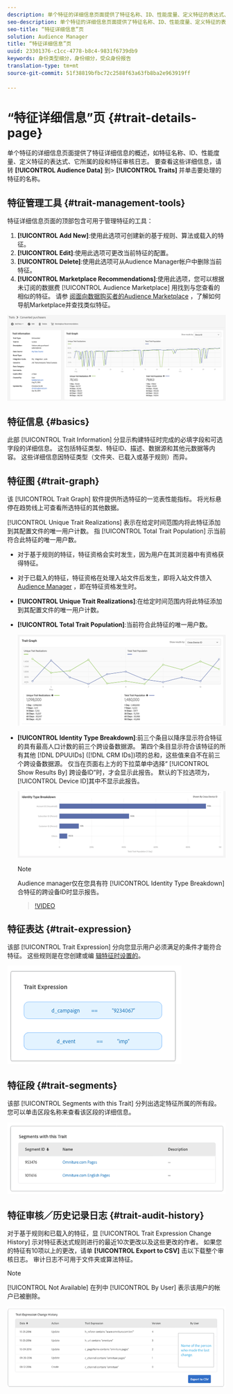 ```yaml
---
description: 单个特征的详细信息页面提供了特征名称、ID、性能度量、定义特征的表达式、属于该特征的段和特征审核日志等信息的概述。 要查看这些详细信息，请转到“受众数据”>“特征”，然后单击要处理的特征的名称。
seo-description: 单个特征的详细信息页面提供了特征名称、ID、性能度量、定义特征的表达式、属于该特征的段和特征审核日志等信息的概述。 要查看这些详细信息，请转到“受众数据”>“特征”，然后单击要处理的特征的名称。
seo-title: “特征详细信息”页
solution: Audience Manager
title: “特征详细信息”页
uuid: 23301376-c1cc-4778-b8c4-9831f6739db9
keywords: 身份类型细分，身份细分，受众身份报告
translation-type: tm+mt
source-git-commit: 51f38819bfbc72c2588f63a63fb8ba2e963919ff

---
```



# “特征详细信息”页 {#trait-details-page}

单个特征的详细信息页面提供了特征详细信息的概述，如特征名称、ID、性能度量、定义特征的表达式、它所属的段和特征审核日志。 要查看这些详细信息，请转 **[!UICONTROL Audience Data]** 到&gt; **[!UICONTROL Traits]** 并单击要处理的特征的名称。

## 特征管理工具 {#trait-management-tools}

特征详细信息页面的顶部包含可用于管理特征的工具：

1. **[!UICONTROL Add New]**:使用此选项可创建新的基于规则、算法或载入的特征。
2. **[!UICONTROL Edit]**:使用此选项可更改当前特征的配置。
3. **[!UICONTROL Delete]**:使用此选项可从Audience Manager帐户中删除当前特征。
4. **[!UICONTROL Marketplace Recommendations]**:使用此选项，您可以根据未订阅的数据费 [!UICONTROL Audience Marketplace] 用找到与您查看的相似的特征。 请参 [阅面向数据购买者的Audience Marketplace](../audience-marketplace/marketplace-data-buyers/marketplace-data-buyers.md) ，了解如何导航Marketplace并查找类似特征。

![基本特征信息](assets/basic-trait-information.png)

## 特征信息 {#basics}

此部 [!UICONTROL Trait Information] 分显示构建特征时完成的必填字段和可选字段的详细信息。 这包括特征类型、特征ID、描述、数据源和其他元数据等内容。 这些详细信息因特征类型（文件夹、已载入或基于规则）而异。

## 特征图 {#trait-graph}

该 [!UICONTROL Trait Graph] 软件提供所选特征的一览表性能指标。 将光标悬停在趋势线上可查看所选特征的其他数据。

[!UICONTROL Unique Trait Realizations] 表示在给定时间范围内将此特征添加到其配置文件的唯一用户计数。 指 [!UICONTROL Total Trait Population] 示当前符合此特征的唯一用户数。

* 对于基于规则的特征，特征资格会实时发生，因为用户在其浏览器中有资格获得特征。
* 对于已载入的特征，特征资格在处理入站文件后发生，即将入站文件馈入 [Audience Manager](../../faq/faq-inbound-data-ingestion.md) ，即在特征资格发生时。
* **[!UICONTROL Unique Trait Realizations]**:在给定时间范围内将此特征添加到其配置文件的唯一用户计数。
* **[!UICONTROL Total Trait Population]**:当前符合此特征的唯一用户数。

   ![特征图](assets/trait-summary.png)

* **[!UICONTROL Identity Type Breakdown]**:前三个条目以降序显示符合特征的具有最高人口计数的前三个跨设备数据源。 第四个条目显示符合该特征的所有其他 [!DNL DPUUIDs] ([!DNL CRM IDs])项的总和，这些值来自不在前三个跨设备数据源。 仅当在页面右上方的下拉菜单中选择“ [!UICONTROL Show Results By] 跨设备ID”时，才会显示此报告。 默认的下拉选项为， [!UICONTROL Device ID]其中不显示此报告。

   ![特征图](assets/trait-identity.png)
   > [!NOTE]
   > Audience manager仅在您具有符 [!UICONTROL Identity Type Breakdown] 合特征的跨设备ID时显示报告。

   >[!VIDEO](https://video.tv.adobe.com/v/27977/?captions=chi_hans)

## 特征表达 {#trait-expression}

该部 [!UICONTROL Trait Expression] 分向您显示用户必须满足的条件才能符合特征。 这些规则是在您创建或编 [辑特征时设置的](../../features/traits/about-trait-builder.md)。

![](assets/traitExpression.png)

## 特征段 {#trait-segments}

该部 [!UICONTROL Segments with this Trait] 分列出选定特征所属的所有段。 您可以单击区段名称来查看该区段的详细信息。

![](assets/traitSegments.png)

## 特征审核／历史记录日志 {#trait-audit-history}

对于基于规则和已载入的特征，显 [!UICONTROL Trait Expression Change History] 示对特征表达式规则进行的最近10次更改以及这些更改的作者。 如果您的特征有10项以上的更改，请单 **[!UICONTROL Export to CSV]** 击以下载整个审核日志。 审计日志不可用于文件夹或算法特征。

>[!NOTE]
>
>[!UICONTROL Not Available] 在列中 [!UICONTROL By User] 表示该用户的帐户已被删除。

![](assets/traitHistory.png)
